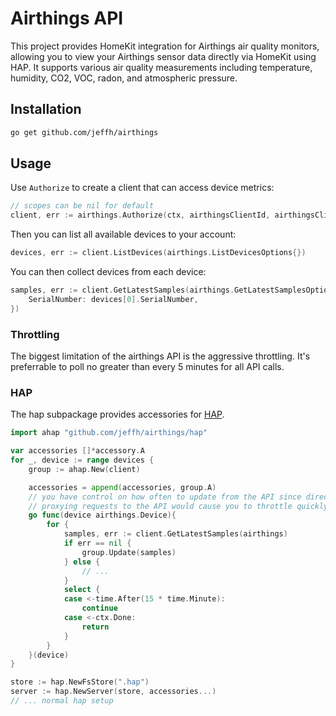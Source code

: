 # Airthings API

This project provides HomeKit integration for Airthings air quality monitors,
allowing you to view your Airthings sensor data directly via HomeKit using HAP.
It supports various air quality measurements including temperature, humidity,
CO2, VOC, radon, and atmospheric pressure.

## Installation

```bash
go get github.com/jeffh/airthings
```

## Usage

Use `Authorize` to create a client that can access device metrics:

```go
// scopes can be nil for default
client, err := airthings.Authorize(ctx, airthingsClientId, airthingsClientSecret, nil)
```

Then you can list all available devices to your account:

```go
devices, err := client.ListDevices(airthings.ListDevicesOptions{})
```

You can then collect devices from each device:

```go
samples, err := client.GetLatestSamples(airthings.GetLatestSamplesOptions{
	SerialNumber: devices[0].SerialNumber,
})
```

### Throttling

The biggest limitation of the airthings API is the aggressive throttling. It's
preferrable to poll no greater than every 5 minutes for all API calls.

### HAP

The hap subpackage provides accessories for [HAP][hap].

```go
import ahap "github.com/jeffh/airthings/hap"

var accessories []*accessory.A
for _, device := range devices {
	group := ahap.New(client)

	accessories = append(accessories, group.A)
	// you have control on how often to update from the API since directly
	// proxying requests to the API would cause you to throttle quickly.
	go func(device airthings.Device){
		for {
			samples, err := client.GetLatestSamples(airthings)
			if err == nil {
				group.Update(samples)
			} else {
				// ...
			}
			select {
			case <-time.After(15 * time.Minute):
				continue
			case <-ctx.Done:
				return
			}
		}
	}(device)
}

store := hap.NewFsStore(".hap")
server := hap.NewServer(store, accessories...)
// ... normal hap setup
```

[hap]: https://github.com/brutella/hap
